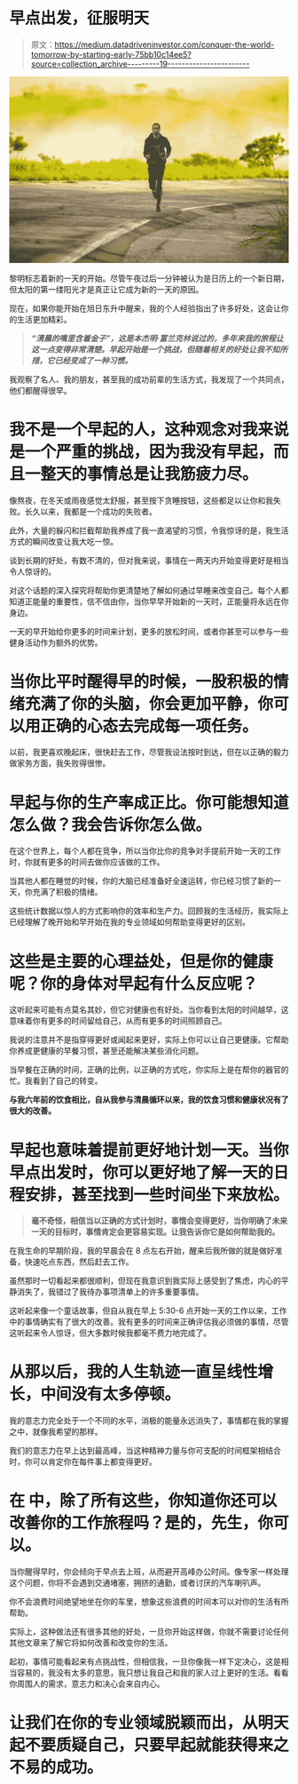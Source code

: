 # 早点出发，征服明天

> 原文：<https://medium.datadriveninvestor.com/conquer-the-world-tomorrow-by-starting-early-75bb10c14ee5?source=collection_archive---------19----------------------->

![](img/ce5bf1cdaf5f32fb02875134ba94129f.png)

黎明标志着新的一天的开始。尽管午夜过后一分钟被认为是日历上的一个新日期，但太阳的第一缕阳光才是真正让它成为新的一天的原因。

现在，如果你能开始在旭日东升中醒来，我的个人经验指出了许多好处，这会让你的生活更加精彩。

> ***“清晨的嘴里含着金子”，这是本杰明·富兰克林说过的，多年来我的旅程让这一点变得非常清楚。早起开始是一个挑战，但随着相关的好处让我不知所措，它已经变成了一种习惯。***

我观察了名人、我的朋友，甚至我的成功前辈的生活方式，我发现了一个共同点，他们都醒得很早。

# 我不是一个早起的人，这种观念对我来说是一个严重的挑战，因为我没有早起，而且一整天的事情总是让我筋疲力尽。

像熬夜，在冬天或雨夜感觉太舒服，甚至按下贪睡按钮，这些都足以让你和我失败。长久以来，我都是一个成功的失败者。

此外，大量的躲闪和拦截帮助我养成了我一直渴望的习惯，令我惊讶的是，我生活方式的瞬间改变让我大吃一惊。

谈到长期的好处，有数不清的，但对我来说，事情在一两天内开始变得更好是相当令人惊讶的。

对这个话题的深入探究将帮助你更清楚地了解如何通过早睡来改变自己。每个人都知道正能量的重要性，信不信由你，当你早早开始新的一天时，正能量将永远在你身边。

一天的早开始给你更多的时间来计划，更多的放松时间，或者你甚至可以参与一些健身活动作为额外的优势。

# **当你比平时醒得早的时候，一股积极的情绪充满了你的头脑，你会更加平静，你可以用正确的心态去完成每一项任务。**

以前，我更喜欢晚起床，很快赶去工作，尽管我设法按时到达，但在以正确的毅力做家务方面，我失败得很惨。

# 早起与你的生产率成正比。你可能想知道怎么做？我会告诉你怎么做。

在这个世界上，每个人都在竞争，所以当你比你的竞争对手提前开始一天的工作时，你就有更多的时间去做你应该做的工作。

当其他人都在睡觉的时候，你的大脑已经准备好全速运转，你已经习惯了新的一天，你充满了积极的情绪。

这些统计数据以惊人的方式影响你的效率和生产力。回顾我的生活经历，我实际上已经理解了晚开始和早开始在我的专业领域如何帮助变得更好的区别。

# 这些是主要的心理益处，但是你的健康呢？你的身体对早起有什么反应呢？

这听起来可能有点莫名其妙，但它对健康也有好处。当你看到太阳的时间越早，这意味着你有更多的时间留给自己，从而有更多的时间照顾自己。

我说的注意并不是指穿得更好或闻起来更好，实际上你可以让自己更健康。它帮助你养成更健康的早餐习惯，甚至还能解决某些消化问题。

当早餐在正确的时间，正确的比例，以正确的方式吃，你实际上是在帮你的器官的忙。我看到了自己的转变。

**与我六年前的饮食相比，自从我参与清晨循环以来，我的饮食习惯和健康状况有了很大的改善。**

# 早起也意味着提前更好地计划一天。当你早点出发时，你可以更好地了解一天的日程安排，甚至找到一些时间坐下来放松。

> **毫不奇怪，相信当以正确的方式计划时，事情会变得更好，当你明确了未来一天的目标时，事情肯定会更容易实现。让我告诉你它是如何帮助我的。**

在我生命的早期阶段，我的早晨会在 8 点左右开始，醒来后我所做的就是做好准备，快速吃点东西，然后赶去工作。

虽然那时一切看起来都很顺利，但现在我意识到我实际上感受到了焦虑，内心的平静消失了，我错过了我待办事项清单上的许多重要事情。

这听起来像一个童话故事，但自从我在早上 5:30-6 点开始一天的工作以来，工作中的事情确实有了很大的改善。我有更多的时间来正确评估我必须做的事情，尽管这听起来令人惊讶，但大多数时候我都毫不费力地完成了。

# 从那以后，我的人生轨迹一直呈线性增长，中间没有太多停顿。

我的意志力完全处于一个不同的水平，消极的能量永远消失了，事情都在我的掌握之中，就像我希望的那样。

我们的意志力在早上达到最高峰，当这种精神力量与你可支配的时间框架相结合时，你可以肯定你在每件事上都变得更好。

# 在 **中，除了所有这些，你知道你还可以改善你的工作旅程吗？是的，先生，你可以。**

当你醒得早时，你会倾向于早点去上班，从而避开高峰办公时间。像专家一样处理这个问题，你将不会遇到交通堵塞，拥挤的通勤，或者讨厌的汽车喇叭声。

你不会浪费时间绝望地坐在你的车里，想象这些浪费的时间本可以对你的生活有所帮助。

实际上，这种做法还有很多其他的好处，一旦你开始这样做，你就不需要讨论任何其他文章来了解它将如何改善和改变你的生活。

起初，事情可能看起来有点挑战性，但相信我，一旦你像我一样下定决心，这是相当容易的，我没有太多的意思，我只想让我自己和我的家人过上更好的生活。看看你周围人的需求，意志力和决心会来自内心。

# 让我们在你的专业领域脱颖而出，从明天起不要质疑自己，只要早起就能获得来之不易的成功。